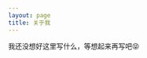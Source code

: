 ```yaml
---
layout: page
title: 关于我 
---
```


<p>
我还没想好这里写什么，等想起来再写吧😝
<p>


<p>
<p>
<p>

<p> 

<p> 
<p> 

<p> 



